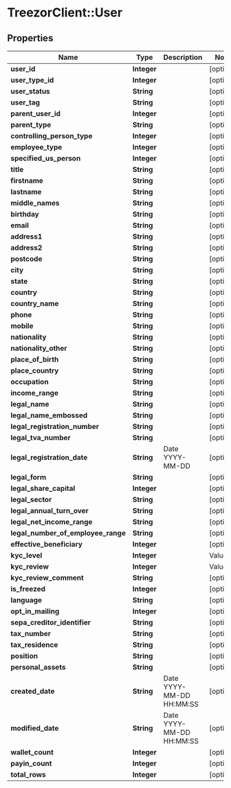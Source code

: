 # TreezorClient::User

## Properties
Name | Type | Description | Notes
------------ | ------------- | ------------- | -------------
**user_id** | **Integer** |  | [optional] 
**user_type_id** | **Integer** |  | [optional] 
**user_status** | **String** |  | [optional] 
**user_tag** | **String** |  | [optional] 
**parent_user_id** | **Integer** |  | [optional] 
**parent_type** | **String** |  | [optional] 
**controlling_person_type** | **Integer** |  | [optional] 
**employee_type** | **Integer** |  | [optional] 
**specified_us_person** | **Integer** |  | [optional] 
**title** | **String** |  | [optional] 
**firstname** | **String** |  | [optional] 
**lastname** | **String** |  | [optional] 
**middle_names** | **String** |  | [optional] 
**birthday** | **String** |  | [optional] 
**email** | **String** |  | [optional] 
**address1** | **String** |  | [optional] 
**address2** | **String** |  | [optional] 
**postcode** | **String** |  | [optional] 
**city** | **String** |  | [optional] 
**state** | **String** |  | [optional] 
**country** | **String** |  | [optional] 
**country_name** | **String** |  | [optional] 
**phone** | **String** |  | [optional] 
**mobile** | **String** |  | [optional] 
**nationality** | **String** |  | [optional] 
**nationality_other** | **String** |  | [optional] 
**place_of_birth** | **String** |  | [optional] 
**place_country** | **String** |  | [optional] 
**occupation** | **String** |  | [optional] 
**income_range** | **String** |  | [optional] 
**legal_name** | **String** |  | [optional] 
**legal_name_embossed** | **String** |  | [optional] 
**legal_registration_number** | **String** |  | [optional] 
**legal_tva_number** | **String** |  | [optional] 
**legal_registration_date** | **String** | Date YYYY-MM-DD | [optional] 
**legal_form** | **String** |  | [optional] 
**legal_share_capital** | **Integer** |  | [optional] 
**legal_sector** | **String** |  | [optional] 
**legal_annual_turn_over** | **String** |  | [optional] 
**legal_net_income_range** | **String** |  | [optional] 
**legal_number_of_employee_range** | **String** |  | [optional] 
**effective_beneficiary** | **Integer** |  | [optional] 
**kyc_level** | **Integer** | | Value | Description | |----|----| | 0 | NONE | | 1 | LIGHT | | 2 | REGULAR | | 4 | REFUSED |  | [optional] 
**kyc_review** | **Integer** | | Value | Description | |----|----| | 0 | NONE | | 1 | PENDING | | 2 | VALIDATED | | 3 | REFUSED |  | [optional] 
**kyc_review_comment** | **String** |  | [optional] 
**is_freezed** | **Integer** |  | [optional] 
**language** | **String** |  | [optional] 
**opt_in_mailing** | **Integer** |  | [optional] 
**sepa_creditor_identifier** | **String** |  | [optional] 
**tax_number** | **String** |  | [optional] 
**tax_residence** | **String** |  | [optional] 
**position** | **String** |  | [optional] 
**personal_assets** | **String** |  | [optional] 
**created_date** | **String** | Date YYYY-MM-DD HH:MM:SS | [optional] 
**modified_date** | **String** | Date YYYY-MM-DD HH:MM:SS | [optional] 
**wallet_count** | **Integer** |  | [optional] 
**payin_count** | **Integer** |  | [optional] 
**total_rows** | **Integer** |  | [optional] 


